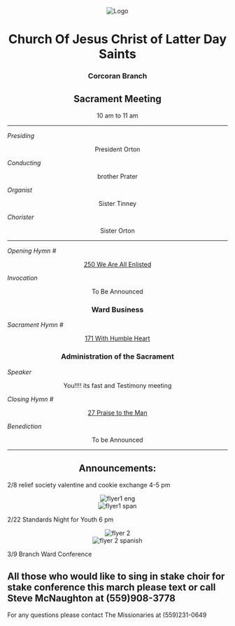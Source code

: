 <div align="center">
  <img src="https://www.churchofjesuschrist.org/imgs/e6ccda49dec211ed858aeeeeac1e86e7041f9b69/full/%21640%2C/0/default" alt="Logo">
</div>

<div align="center">
  <h1>Church Of Jesus Christ of Latter Day Saints</h1>  
  <h3>Corcoran Branch</h3>  
  <h2>Sacrament Meeting</h2>  
  10 am to 11 am
</div>

---

*Presiding*  
<div align="center">President Orton</div>

*Conducting*  
<div align="center">brother Prater</div>

*Organist*  
<div align="center">Sister Tinney</div>

*Chorister*  
<div align="center">Sister Orton</div>

---

*Opening Hymn #*  
<div align="center">
  <a href="https://www.churchofjesuschrist.org/study/manual/hymns/we-are-all-enlisted?lang=eng">250 We Are All Enlisted</a>
</div>

*Invocation*  
<div align="center">To Be Announced</div>

<div align="center">
  <h3>Ward Business</h3>
</div>

*Sacrament Hymn #*  
<div align="center">
  <a href="https://www.churchofjesuschrist.org/study/manual/hymns/with-humble-heart?lang=eng">171 With Humble Heart</a>
</div>

<div align="center">
  <h3>Administration of the Sacrament</h3>
</div>

*Speaker*  
<div align="center"> You!!!! its fast and Testimony meeting
</div>

*Closing Hymn #*  

<div align="center">
  <a href="https://www.churchofjesuschrist.org/study/manual/hymns/praise-to-the-man?lang=eng">27 Praise to the Man </a>
</div>


*Benediction*  
<div align="center">To be Announced</div>

---

<div align="center">
  <h2>Announcements:</h2>
</div>

2/8 relief society valentine and cookie exchange 4-5 pm

<div align="center">
  <img src="https://github.com/AOrto/AOrto.github.io/blob/main/IMG_2627.JPEG?raw=true" alt="flyer1 eng">
</div>
<div align="center">
  <img src="https://github.com/AOrto/AOrto.github.io/blob/main/IMG_3090.JPEG?raw=true" alt="flyer1 span">
</div>

2/22 Standards Night for Youth 6 pm
<div align="center">
  <img src="https://github.com/AOrto/AOrto.github.io/blob/main/IMG_8488.JPEG?raw=true" alt="flyer 2">
</div>

<div align="center">
  <img src="https://github.com/AOrto/AOrto.github.io/blob/main/IMG_9815.JPEG?raw=true" alt="flyer 2 spanish">
</div>

3/9 Branch Ward Conference

All those who would like to sing in stake choir for stake conference this march please text or call Steve McNaughton at (559)908-3778
---

For any questions please contact The Missionaries at (559)231-0649
